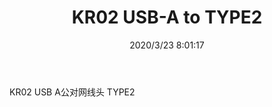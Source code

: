 ﻿---
layout: post 
title: KR02 USB-A to TYPE2
tags: U20 RJ45
categories: wire-harness
overview: 
part_number: KR02/2
thumb_img: static/202003/268-thumb-20200323160206.jpg
small_img: static/202003/268-20200323160206.jpg
date: 2020/3/23 8:01:17
---


KR02 USB A公对网线头 TYPE2
